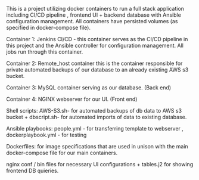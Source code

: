This is a project utilizing docker containers to run a full stack application including CI/CD pipeline , frontend UI + backend database with Ansible configuration management. All containers have persisted volumes (as specified in docker-compose file).

Container 1: Jenkins CI/CD - this container serves as the CI/CD pipeline in this project and the Ansible controller for configuration management. All jobs run through this container.

Container 2: Remote_host container this is the container responsible for private automated backups of our database to an already existing AWS s3 bucket.

Container 3: MySQL container serving as our database. (Back end)

Container 4: NGINX webserver for our UI. (Front end) 

Shell scripts: AWS-S3.sh- for automated backups of db data to AWS s3 bucket + dbscript.sh- for automated imports of data to existing database.

Ansible playbooks: people.yml - for transferring template to webserver , dockerplaybook.yml - for testing 

Dockerfiles: for image specifications that are used in unison with the main docker-compose file for our main containers.

nginx conf / bin files for necessary UI configurations + tables.j2 for showing frontend DB quieries. 
